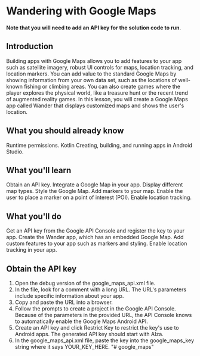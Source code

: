 # Wandering with Google Maps

**Note that you will need to add an API key for the solution code to run**.

## Introduction
Building apps with Google Maps allows you to add features to your app such as satellite imagery, robust UI controls for maps, location tracking, and location markers. You can add value to the standard Google Maps by showing information from your own data set, such as the locations of well-known fishing or climbing areas. You can also create games where the player explores the physical world, like a treasure hunt or the recent trend of augmented reality games.
In this lesson, you will create a Google Maps app called Wander that displays customized maps and shows the user's location.

## What you should already know
Runtime permissions.
Kotlin
Creating, building, and running apps in Android Studio.

## What you'll learn
Obtain an API key.
Integrate a Google Map in your app.
Display different map types.
Style the Google Map.
Add markers to your map.
Enable the user to place a marker on a point of interest (POI).
Enable location tracking.

## What you'll do
Get an API key from the Google API Console and register the key to your app.
Create the Wander app, which has an embedded Google Map.
Add custom features to your app such as markers and styling.
Enable location tracking in your app.

## Obtain the API key
1. Open the debug version of the google_maps_api.xml file.
2. In the file, look for a comment with a long URL. The URL's parameters include specific information about your app.
3. Copy and paste the URL into a browser.
4. Follow the prompts to create a project in the Google API Console. Because of the parameters in the provided URL, the API Console knows to automatically enable the Google Maps Android API.
5. Create an API key and click Restrict Key to restrict the key's use to Android apps. The generated API key should start with AIza.
6. In the google_maps_api.xml file, paste the key into the google_maps_key string where it says YOUR_KEY_HERE.
"# google_maps" 
